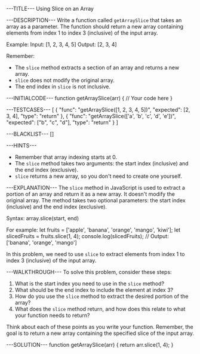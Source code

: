 ---TITLE---
Using Slice on an Array

---DESCRIPTION---
Write a function called `getArraySlice` that takes an array as a parameter. The function should return a new array containing elements from index 1 to index 3 (inclusive) of the input array.

Example:
Input: [1, 2, 3, 4, 5]
Output: [2, 3, 4]

Remember:
- The `slice` method extracts a section of an array and returns a new array.
- `slice` does not modify the original array.
- The end index in `slice` is not inclusive.

---INITIALCODE---
function getArraySlice(arr) {
  // Your code here
}

---TESTCASES---
[
  { "func": "getArraySlice([1, 2, 3, 4, 5])", "expected": [2, 3, 4], "type": "return" },
  { "func": "getArraySlice(['a', 'b', 'c', 'd', 'e'])", "expected": ["b", "c", "d"], "type": "return" }
]

---BLACKLIST---
[]

---HINTS---
- Remember that array indexing starts at 0.
- The `slice` method takes two arguments: the start index (inclusive) and the end index (exclusive).
- `slice` returns a new array, so you don't need to create one yourself.

---EXPLANATION---
The `slice` method in JavaScript is used to extract a portion of an array and return it as a new array. It doesn't modify the original array. The method takes two optional parameters: the start index (inclusive) and the end index (exclusive).

Syntax: array.slice(start, end)

For example:
let fruits = ['apple', 'banana', 'orange', 'mango', 'kiwi'];
let slicedFruits = fruits.slice(1, 4);
console.log(slicedFruits); // Output: ['banana', 'orange', 'mango']

In this problem, we need to use `slice` to extract elements from index 1 to index 3 (inclusive) of the input array.

---WALKTHROUGH---
To solve this problem, consider these steps:

1. What is the start index you need to use in the `slice` method?
2. What should be the end index to include the element at index 3?
3. How do you use the `slice` method to extract the desired portion of the array?
4. What does the `slice` method return, and how does this relate to what your function needs to return?

Think about each of these points as you write your function. Remember, the goal is to return a new array containing the specified slice of the input array.

---SOLUTION---
function getArraySlice(arr) {
  return arr.slice(1, 4);
}
